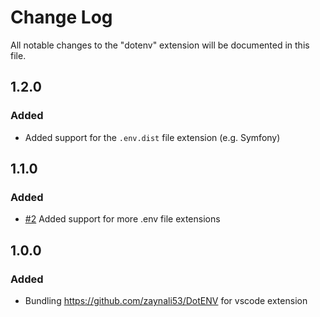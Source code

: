# Change Log
All notable changes to the "dotenv" extension will be documented in this file.

## 1.2.0
### Added
- Added support for the `.env.dist` file extension (e.g. Symfony)

## 1.1.0
### Added
- [#2](https://github.com/mikestead/vscode-dotenv/issues/2) Added support for more .env file extensions

## 1.0.0
### Added
- Bundling https://github.com/zaynali53/DotENV for vscode extension
